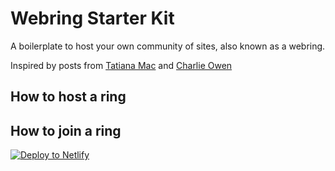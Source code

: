 # Webring Starter Kit

A boilerplate to host your own community of sites, also known as a webring.

Inspired by posts from 
[Tatiana Mac](https://twitter.com/TatianaTMac/status/1114388079630929926) and 
[Charlie Owen](https://www.sonniesedge.net/posts/webrings)

## How to host a ring

## How to join a ring

[![Deploy to Netlify](https://www.netlify.com/img/deploy/button.svg)](https://app.netlify.com/start/deploy?repository=https://github.com/maxboeck/webring)